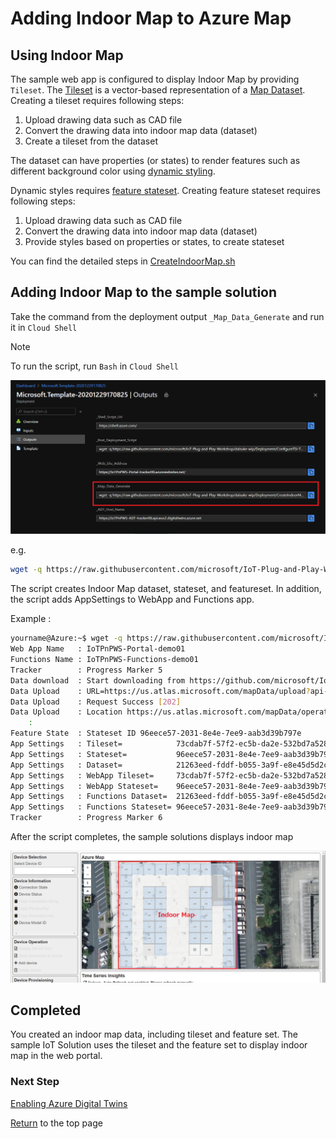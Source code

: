 # Adding Indoor Map to Azure Map

## Using Indoor Map

The sample web app is configured to display Indoor Map by providing `Tileset`.   The [Tileset](https://docs.microsoft.com/en-us/azure/azure-maps/creator-indoor-maps#tilesets) is a vector-based representation of a [Map Dataset](https://docs.microsoft.com/en-us/azure/azure-maps/creator-indoor-maps#datasets).
Creating a tileset requires following steps:

1. Upload drawing data such as CAD file
1. Convert the drawing data into indoor map data (dataset)
1. Create a tileset from the dataset

The dataset can have properties (or states) to render features such as different background color using [dynamic styling](https://docs.microsoft.com/en-us/azure/azure-maps/indoor-map-dynamic-styling).

Dynamic styles requires [feature stateset](https://docs.microsoft.com/en-us/azure/azure-maps/creator-indoor-maps#feature-statesets).
Creating feature stateset requires following steps:

1. Upload drawing data such as CAD file
1. Convert the drawing data into indoor map data (dataset)
1. Provide styles based on properties or states, to create stateset

You can find the detailed steps in [CreateIndoorMap.sh](../Deployment/CreateIndoorMap.sh)

## Adding Indoor Map to the sample solution

Take the command from the deployment output `_Map_Data_Generate` and run it in `Cloud Shell`

> [!NOTE]  
> To run the script, run `Bash` in `Cloud Shell`

![IndoorMap 01](media/IndoorMap-01.png)

e.g.

```bash
wget -q https://raw.githubusercontent.com/microsoft/IoT-Plug-and-Play-Workshop/main/Deployment/CreateIndoorMap.ps1 -outfile ./Indoormap.sh && chmod +x ./Indoormap.sh; ./Indoormap.sh 123456789abcdefghijklmnopqrstuvwxyz Tracker08 tracker08 https://iot-plug-and-play-workshop-tracker.azurewebsites.net/api/HOLProgressTracker

```

The script creates Indoor Map dataset, stateset, and featureset.  In addition, the script adds AppSettings to WebApp and Functions app.

Example :

```bash
yourname@Azure:~$ wget -q https://raw.githubusercontent.com/microsoft/IoT-Plug-and-Play-Workshop/main/Deployment/CreateIndoorMap.sh -O ./Indoormap.sh && chmod +x ./Indoormap.sh; ./Indoormap.sh 123456789abcdefghijklmnopqrstuvwxyz Tracker08 tracker08 https://iot-plug-and-play-workshop-tracker.azurewebsites.net/api/HOLProgressTracker
Web App Name   : IoTPnPWS-Portal-demo01
Functions Name : IoTPnPWS-Functions-demo01
Tracker        : Progress Marker 5
Data download  : Start downloading from https://github.com/microsoft/IoT-Plug-and-Play-Workshop-Deploy/raw/main/MapData/Drawing.zip
Data Upload    : URL=https://us.atlas.microsoft.com/mapData/upload?api-version=1.0&dataFormat=zip&subscription-key=w2j75MW6nGHUanazxYDW3pnz8xDFAgwdv151PeBd4gc
Data Upload    : Request Success [202]
Data Upload    : Location https://us.atlas.microsoft.com/mapData/operations/1bb22d75-265a-4b35-8c7d-5edc40b9c7bc?api-version=1.0
    :
Feature State  : Stateset ID 96eece57-2031-8e4e-7ee9-aab3d39b797e
App Settings   : Tileset=            73cdab7f-57f2-ec5b-da2e-532bd7a52874
App Settings   : Stateset=           96eece57-2031-8e4e-7ee9-aab3d39b797e
App Settings   : Dataset=            21263eed-fddf-b055-3a9f-e8e45d5d2cd2
App Settings   : WebApp Tileset=     73cdab7f-57f2-ec5b-da2e-532bd7a52874
App Settings   : WebApp Stateset=    96eece57-2031-8e4e-7ee9-aab3d39b797e
App Settings   : Functions Dataset=  21263eed-fddf-b055-3a9f-e8e45d5d2cd2
App Settings   : Functions Stateset= 96eece57-2031-8e4e-7ee9-aab3d39b797e
Tracker        : Progress Marker 6
```

After the script completes, the sample solutions displays indoor map

![IndoorMap 02](media/IndoorMap-02.png)

## Completed

You created an indoor map data, including tileset and feature set.  The sample IoT Solution uses the tileset and the feature set to display indoor map in the web portal.

### Next Step

[Enabling Azure Digital Twins](AzureDigitalTwins.md)

[Return](../README.md) to the top page